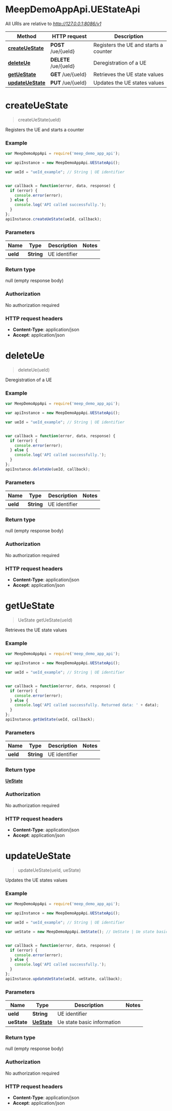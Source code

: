 # MeepDemoAppApi.UEStateApi

All URIs are relative to *http://127.0.0.1:8086/v1*

Method | HTTP request | Description
------------- | ------------- | -------------
[**createUeState**](UEStateApi.md#createUeState) | **POST** /ue/{ueId} | Registers the UE and starts a counter
[**deleteUe**](UEStateApi.md#deleteUe) | **DELETE** /ue/{ueId} | Deregistration of a UE
[**getUeState**](UEStateApi.md#getUeState) | **GET** /ue/{ueId} | Retrieves the UE state values
[**updateUeState**](UEStateApi.md#updateUeState) | **PUT** /ue/{ueId} | Updates the UE states values


<a name="createUeState"></a>
# **createUeState**
> createUeState(ueId)

Registers the UE and starts a counter



### Example
```javascript
var MeepDemoAppApi = require('meep_demo_app_api');

var apiInstance = new MeepDemoAppApi.UEStateApi();

var ueId = "ueId_example"; // String | UE identifier


var callback = function(error, data, response) {
  if (error) {
    console.error(error);
  } else {
    console.log('API called successfully.');
  }
};
apiInstance.createUeState(ueId, callback);
```

### Parameters

Name | Type | Description  | Notes
------------- | ------------- | ------------- | -------------
 **ueId** | **String**| UE identifier | 

### Return type

null (empty response body)

### Authorization

No authorization required

### HTTP request headers

 - **Content-Type**: application/json
 - **Accept**: application/json

<a name="deleteUe"></a>
# **deleteUe**
> deleteUe(ueId)

Deregistration of a UE



### Example
```javascript
var MeepDemoAppApi = require('meep_demo_app_api');

var apiInstance = new MeepDemoAppApi.UEStateApi();

var ueId = "ueId_example"; // String | UE identifier


var callback = function(error, data, response) {
  if (error) {
    console.error(error);
  } else {
    console.log('API called successfully.');
  }
};
apiInstance.deleteUe(ueId, callback);
```

### Parameters

Name | Type | Description  | Notes
------------- | ------------- | ------------- | -------------
 **ueId** | **String**| UE identifier | 

### Return type

null (empty response body)

### Authorization

No authorization required

### HTTP request headers

 - **Content-Type**: application/json
 - **Accept**: application/json

<a name="getUeState"></a>
# **getUeState**
> UeState getUeState(ueId)

Retrieves the UE state values



### Example
```javascript
var MeepDemoAppApi = require('meep_demo_app_api');

var apiInstance = new MeepDemoAppApi.UEStateApi();

var ueId = "ueId_example"; // String | UE identifier


var callback = function(error, data, response) {
  if (error) {
    console.error(error);
  } else {
    console.log('API called successfully. Returned data: ' + data);
  }
};
apiInstance.getUeState(ueId, callback);
```

### Parameters

Name | Type | Description  | Notes
------------- | ------------- | ------------- | -------------
 **ueId** | **String**| UE identifier | 

### Return type

[**UeState**](UeState.md)

### Authorization

No authorization required

### HTTP request headers

 - **Content-Type**: application/json
 - **Accept**: application/json

<a name="updateUeState"></a>
# **updateUeState**
> updateUeState(ueId, ueState)

Updates the UE states values



### Example
```javascript
var MeepDemoAppApi = require('meep_demo_app_api');

var apiInstance = new MeepDemoAppApi.UEStateApi();

var ueId = "ueId_example"; // String | UE identifier

var ueState = new MeepDemoAppApi.UeState(); // UeState | Ue state basic information


var callback = function(error, data, response) {
  if (error) {
    console.error(error);
  } else {
    console.log('API called successfully.');
  }
};
apiInstance.updateUeState(ueId, ueState, callback);
```

### Parameters

Name | Type | Description  | Notes
------------- | ------------- | ------------- | -------------
 **ueId** | **String**| UE identifier | 
 **ueState** | [**UeState**](UeState.md)| Ue state basic information | 

### Return type

null (empty response body)

### Authorization

No authorization required

### HTTP request headers

 - **Content-Type**: application/json
 - **Accept**: application/json


